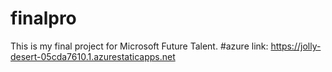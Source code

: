 # finalpro
This is my final project for Microsoft Future Talent.
#azure link: https://jolly-desert-05cda7610.1.azurestaticapps.net
